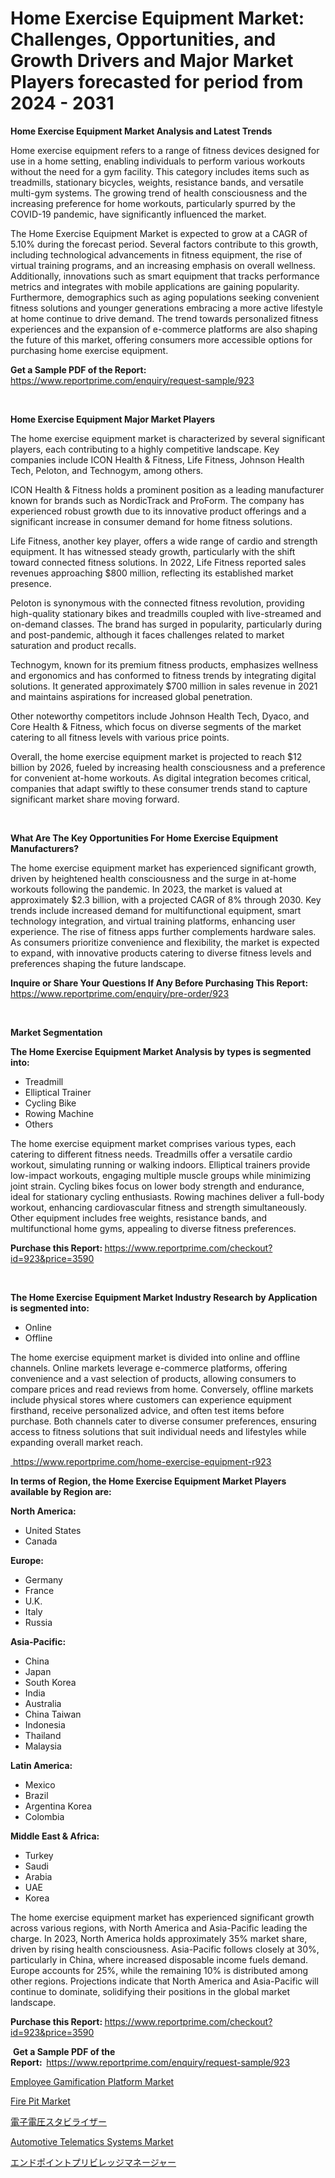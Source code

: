 <p><h1>Home Exercise Equipment Market: Challenges, Opportunities, and Growth Drivers and Major Market Players forecasted for period from 2024 - 2031</h1></p><p><strong>Home Exercise Equipment Market Analysis and Latest Trends</strong></p>
<p><p>Home exercise equipment refers to a range of fitness devices designed for use in a home setting, enabling individuals to perform various workouts without the need for a gym facility. This category includes items such as treadmills, stationary bicycles, weights, resistance bands, and versatile multi-gym systems. The growing trend of health consciousness and the increasing preference for home workouts, particularly spurred by the COVID-19 pandemic, have significantly influenced the market.</p><p>The Home Exercise Equipment Market is expected to grow at a CAGR of 5.10% during the forecast period. Several factors contribute to this growth, including technological advancements in fitness equipment, the rise of virtual training programs, and an increasing emphasis on overall wellness. Additionally, innovations such as smart equipment that tracks performance metrics and integrates with mobile applications are gaining popularity. Furthermore, demographics such as aging populations seeking convenient fitness solutions and younger generations embracing a more active lifestyle at home continue to drive demand. The trend towards personalized fitness experiences and the expansion of e-commerce platforms are also shaping the future of this market, offering consumers more accessible options for purchasing home exercise equipment.</p></p>
<p><strong>Get a Sample PDF of the Report:&nbsp;</strong> <a href="https://www.reportprime.com/enquiry/request-sample/923">https://www.reportprime.com/enquiry/request-sample/923</a></p>
<p>&nbsp;</p>
<p><strong>Home Exercise Equipment Major Market Players</strong></p>
<p><p>The home exercise equipment market is characterized by several significant players, each contributing to a highly competitive landscape. Key companies include ICON Health & Fitness, Life Fitness, Johnson Health Tech, Peloton, and Technogym, among others. </p><p>ICON Health & Fitness holds a prominent position as a leading manufacturer known for brands such as NordicTrack and ProForm. The company has experienced robust growth due to its innovative product offerings and a significant increase in consumer demand for home fitness solutions.</p><p>Life Fitness, another key player, offers a wide range of cardio and strength equipment. It has witnessed steady growth, particularly with the shift toward connected fitness solutions. In 2022, Life Fitness reported sales revenues approaching $800 million, reflecting its established market presence.</p><p>Peloton is synonymous with the connected fitness revolution, providing high-quality stationary bikes and treadmills coupled with live-streamed and on-demand classes. The brand has surged in popularity, particularly during and post-pandemic, although it faces challenges related to market saturation and product recalls.</p><p>Technogym, known for its premium fitness products, emphasizes wellness and ergonomics and has conformed to fitness trends by integrating digital solutions. It generated approximately $700 million in sales revenue in 2021 and maintains aspirations for increased global penetration.</p><p>Other noteworthy competitors include Johnson Health Tech, Dyaco, and Core Health & Fitness, which focus on diverse segments of the market catering to all fitness levels with various price points. </p><p>Overall, the home exercise equipment market is projected to reach $12 billion by 2026, fueled by increasing health consciousness and a preference for convenient at-home workouts. As digital integration becomes critical, companies that adapt swiftly to these consumer trends stand to capture significant market share moving forward.</p></p>
<p>&nbsp;</p>
<p><strong>What Are The Key Opportunities For Home Exercise Equipment Manufacturers?</strong></p>
<p><p>The home exercise equipment market has experienced significant growth, driven by heightened health consciousness and the surge in at-home workouts following the pandemic. In 2023, the market is valued at approximately $2.3 billion, with a projected CAGR of 8% through 2030. Key trends include increased demand for multifunctional equipment, smart technology integration, and virtual training platforms, enhancing user experience. The rise of fitness apps further complements hardware sales. As consumers prioritize convenience and flexibility, the market is expected to expand, with innovative products catering to diverse fitness levels and preferences shaping the future landscape.</p></p>
<p><strong>Inquire or Share Your Questions If Any Before Purchasing This Report:</strong> <a href="https://www.reportprime.com/enquiry/pre-order/923">https://www.reportprime.com/enquiry/pre-order/923</a></p>
<p>&nbsp;</p>
<p><strong>Market Segmentation</strong></p>
<p><strong>The Home Exercise Equipment Market Analysis by types is segmented into:</strong></p>
<p><ul><li>Treadmill</li><li>Elliptical Trainer</li><li>Cycling Bike</li><li>Rowing Machine</li><li>Others</li></ul></p>
<p><p>The home exercise equipment market comprises various types, each catering to different fitness needs. Treadmills offer a versatile cardio workout, simulating running or walking indoors. Elliptical trainers provide low-impact workouts, engaging multiple muscle groups while minimizing joint strain. Cycling bikes focus on lower body strength and endurance, ideal for stationary cycling enthusiasts. Rowing machines deliver a full-body workout, enhancing cardiovascular fitness and strength simultaneously. Other equipment includes free weights, resistance bands, and multifunctional home gyms, appealing to diverse fitness preferences.</p></p>
<p><strong>Purchase this Report:&nbsp;</strong><a href="https://www.reportprime.com/checkout?id=923&price=3590">https://www.reportprime.com/checkout?id=923&price=3590</a></p>
<p>&nbsp;</p>
<p><strong>The Home Exercise Equipment Market Industry Research by Application is segmented into:</strong></p>
<p><ul><li>Online</li><li>Offline</li></ul></p>
<p><p>The home exercise equipment market is divided into online and offline channels. Online markets leverage e-commerce platforms, offering convenience and a vast selection of products, allowing consumers to compare prices and read reviews from home. Conversely, offline markets include physical stores where customers can experience equipment firsthand, receive personalized advice, and often test items before purchase. Both channels cater to diverse consumer preferences, ensuring access to fitness solutions that suit individual needs and lifestyles while expanding overall market reach.</p></p>
<p><a href="https://www.reportprime.com/home-exercise-equipment-r923">&nbsp;https://www.reportprime.com/home-exercise-equipment-r923</a></p>
<p><strong>In terms of Region, the Home Exercise Equipment Market Players available by Region are:</strong></p>
<p>
    <p> <strong> North America: </strong>
        <ul>
            <li>United States</li>
            <li>Canada</li>
        </ul>
        </p> 
    <p> <strong> Europe: </strong>
        <ul>
            <li>Germany</li>
            <li>France</li>
            <li>U.K.</li>
            <li>Italy</li>
            <li>Russia</li>
        </ul>
        </p> 
    <p> <strong> Asia-Pacific: </strong>
        <ul>
            <li>China</li>
            <li>Japan</li>
            <li>South Korea</li>
            <li>India</li>
            <li>Australia</li>
            <li>China Taiwan</li>
            <li>Indonesia</li>
            <li>Thailand</li>
            <li>Malaysia</li>
        </ul>
        </p> 
    <p> <strong> Latin America: </strong>
        <ul>
            <li>Mexico</li>
            <li>Brazil</li>
            <li>Argentina Korea</li>
            <li>Colombia</li>
        </ul>
        </p> 
    <p> <strong> Middle East & Africa: </strong>
        <ul>
            <li>Turkey</li>
            <li>Saudi</li>
            <li>Arabia</li>
            <li>UAE</li>
            <li>Korea</li>
        </ul>
    </p>
    </p>
<p><p>The home exercise equipment market has experienced significant growth across various regions, with North America and Asia-Pacific leading the charge. In 2023, North America holds approximately 35% market share, driven by rising health consciousness. Asia-Pacific follows closely at 30%, particularly in China, where increased disposable income fuels demand. Europe accounts for 25%, while the remaining 10% is distributed among other regions. Projections indicate that North America and Asia-Pacific will continue to dominate, solidifying their positions in the global market landscape.</p></p>
<p><strong>Purchase this Report: </strong><a href="https://www.reportprime.com/checkout?id=923&price=3590">https://www.reportprime.com/checkout?id=923&price=3590</a></p>
<p>&nbsp;<strong>Get a Sample PDF of the Report:&nbsp;&nbsp;</strong><a href="https://www.reportprime.com/enquiry/request-sample/923">https://www.reportprime.com/enquiry/request-sample/923</a></p>
<p><strong></strong></p>
<p><p><a href="https://medium.com/@owen.mclean8956/global-employee-gamification-platform-market-opportunities-and-forecast-for-period-from-2024-to-52ddf62e26bb">Employee Gamification Platform Market</a></p><p><a href="https://github.com/elizabethdagraca/Market-Research-Report-List-4/blob/main/fire-pit-market.md">Fire Pit Market</a></p><p><a href="https://medium.com/@drfg4t/%E9%9B%BB%E5%AD%90%E9%9B%BB%E5%9C%A7%E5%AE%89%E5%AE%9A%E5%99%A8%E5%B8%82%E5%A0%B4%E3%81%AE%E5%B1%95%E6%9C%9B%E3%81%A82024%E5%B9%B4%E3%81%8B%E3%82%892031%E5%B9%B4%E3%81%BE%E3%81%A7%E3%81%AE%E4%BA%88%E6%B8%AC-76ee348aa997">電子電圧スタビライザー</a></p><p><a href="https://www.linkedin.com/pulse/automotive-telematics-systems-market-size-share-competitive-tlate?trackingId=9pBvLtcaRJCBLoHAOyRQpw%3D%3D">Automotive Telematics Systems Market</a></p><p><a href="https://medium.com/@zionmetz1960/%E3%82%A8%E3%83%B3%E3%83%89%E3%83%9D%E3%82%A4%E3%83%B3%E3%83%88%E7%89%B9%E6%A8%A9%E3%83%9E%E3%83%8D%E3%83%BC%E3%82%B8%E3%83%A3%E3%83%BC%E5%B8%82%E5%A0%B4%E3%81%AB%E5%A4%A7%E8%83%86%E3%81%AA%E3%83%80%E3%82%A4%E3%83%96-%E3%81%9D%E3%81%AE%E3%83%88%E3%83%AC%E3%83%B3%E3%83%89-%E5%B8%82%E5%A0%B4%E3%82%BB%E3%82%B0%E3%83%A1%E3%83%B3%E3%83%86%E3%83%BC%E3%82%B7%E3%83%A7%E3%83%B3-%E7%AB%B6%E5%90%88%E5%88%86%E6%9E%90-aecc7086a3d6">エンドポイントプリビレッジマネージャー</a></p></p>